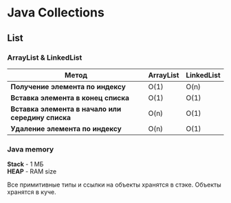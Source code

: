 # Java Collections

## List

### ArrayList & LinkedList


| Метод | ArrayList  | LinkedList                                |
|-------|-----------|-----------------------------------------|
| **Получение элемента по индексу**   | O(1) |  O(n)     |
| **Вставка элемента в конец списка**  | O(1)    |  O(1) |
| **Вставка элемента в начало или середину списка**   | O(n) | O(1) |
| **Удаление элемента по индексу** | O(n) | O(1) |

### Java memory

**Stack** - 1 МБ  
**HEAP** - RAM size

Все примитивные типы и ссылки на объекты хранятся в стэке. Объекты хранятся в куче.  

